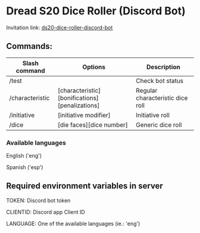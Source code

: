 # Dread S20 Dice Roller (Discord Bot)

Invitation link: [ds20-dice-roller-discord-bot](https://discord.com/api/oauth2/authorize?client_id=882657408000880640&permissions=242702642496&scope=bot%20applications.commands)

## Commands:

Slash command | Options | Description
--------------|---------|------------
/test         |         |Check bot status
/characteristic            |[characteristic][bonifications][penalizations]|Regular characteristic dice roll
/initiative            |[initiative modifier]|Initiative roll
/dice            |[die faces][dice number]|Generic dice roll

### Available languages

English ('eng')

Spanish ('esp')

## Required environment variables in server

TOKEN: Discord bot token

CLIENTID: Discord app Client ID

LANGUAGE: One of the available languages (ie.: 'eng')
